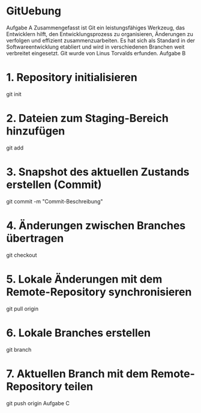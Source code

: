 # GitUebung
Aufgabe A
Zusammengefasst ist Git ein leistungsfähiges Werkzeug,
das Entwicklern hilft, den Entwicklungsprozess zu
organisieren, Änderungen zu verfolgen und effizient
zusammenzuarbeiten. Es hat sich als Standard in der
Softwareentwicklung etabliert und wird in verschiedenen
Branchen weit verbreitet eingesetzt. Git wurde von Linus
Torvalds erfunden.
Aufgabe B
# 1. Repository initialisieren
git init

# 2. Dateien zum Staging-Bereich hinzufügen
git add <dateiname>

# 3. Snapshot des aktuellen Zustands erstellen (Commit)
git commit -m "Commit-Beschreibung"

# 4. Änderungen zwischen Branches übertragen
git checkout <ziel-branch>

# 5. Lokale Änderungen mit dem Remote-Repository synchronisieren
git pull origin <branch>

# 6. Lokale Branches erstellen
git branch <branch-name>

# 7. Aktuellen Branch mit dem Remote-Repository teilen
git push origin <branch>
Aufgabe C
